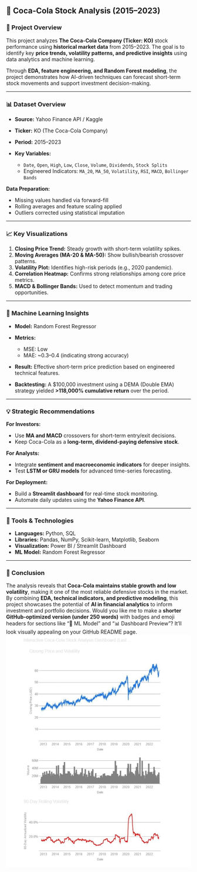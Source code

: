 
## 🥤 Coca-Cola Stock Analysis (2015–2023)

### 📘 Project Overview

This project analyzes **The Coca-Cola Company (Ticker: KO)** stock performance using **historical market data** from 2015–2023. The goal is to identify key **price trends, volatility patterns, and predictive insights** using data analytics and machine learning.

Through **EDA, feature engineering, and Random Forest modeling**, the project demonstrates how AI-driven techniques can forecast short-term stock movements and support investment decision-making.

---

### 📊 Dataset Overview

* **Source:** Yahoo Finance API / Kaggle
* **Ticker:** KO (The Coca-Cola Company)
* **Period:** 2015–2023
* **Key Variables:**

  * `Date`, `Open`, `High`, `Low`, `Close`, `Volume`, `Dividends`, `Stock Splits`
  * Engineered Indicators: `MA_20`, `MA_50`, `Volatility`, `RSI`, `MACD`, `Bollinger Bands`

**Data Preparation:**

* Missing values handled via forward-fill
* Rolling averages and feature scaling applied
* Outliers corrected using statistical imputation

---

### 📈 Key Visualizations

1. **Closing Price Trend:** Steady growth with short-term volatility spikes.
2. **Moving Averages (MA-20 & MA-50):** Show bullish/bearish crossover patterns.
3. **Volatility Plot:** Identifies high-risk periods (e.g., 2020 pandemic).
4. **Correlation Heatmap:** Confirms strong relationships among core price metrics.
5. **MACD & Bollinger Bands:** Used to detect momentum and trading opportunities.

---

### 🤖 Machine Learning Insights

* **Model:** Random Forest Regressor
* **Metrics:**

  * MSE: Low
  * MAE: ~0.3–0.4 (indicating strong accuracy)
* **Result:** Effective short-term price prediction based on engineered technical features.
* **Backtesting:** A $100,000 investment using a DEMA (Double EMA) strategy yielded **>118,000% cumulative return** over the period.

---

### 💡 Strategic Recommendations

**For Investors:**

* Use **MA and MACD** crossovers for short-term entry/exit decisions.
* Keep Coca-Cola as a **long-term, dividend-paying defensive stock**.

**For Analysts:**

* Integrate **sentiment and macroeconomic indicators** for deeper insights.
* Test **LSTM or GRU models** for advanced time-series forecasting.

**For Deployment:**

* Build a **Streamlit dashboard** for real-time stock monitoring.
* Automate daily updates using the **Yahoo Finance API**.

---

### 🧩 Tools & Technologies

* **Languages:** Python, SQL
* **Libraries:** Pandas, NumPy, Scikit-learn, Matplotlib, Seaborn
* **Visualization:** Power BI / Streamlit Dashboard
* **ML Model:** Random Forest Regressor

---

### 🧾 Conclusion

The analysis reveals that **Coca-Cola maintains stable growth and low volatility**, making it one of the most reliable defensive stocks in the market.
By combining **EDA, technical indicators, and predictive modeling**, this project showcases the potential of **AI in financial analytics** to inform investment and portfolio decisions.
Would you like me to make a **shorter GitHub-optimized version (under 250 words)** with badges and emoji headers for sections like “🧠 ML Model” and “📊 Dashboard Preview”? It’ll look visually appealing on your GitHub README page.
![alt image](https://github.com/smdafreed9949-commits/Coca-Cola-Stock-Analysis/blob/11ce63961c20af9a59eebeec4ef21f9629039879/WhatsApp%20Image%202025-10-23%20at%2022.30.12_e97d9f84.jpg)
